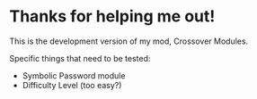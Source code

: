 # Thanks for helping me out!
This is the development version of my mod, Crossover Modules.

Specific things that need to be tested:
 - Symbolic Password module
  - Difficulty Level (too easy?)
